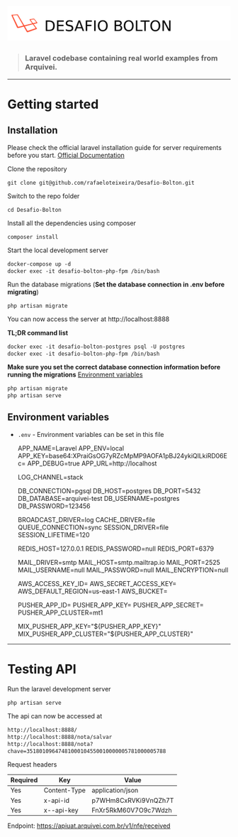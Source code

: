 # ![Laravel Example App](logo.png)

> ### Laravel codebase containing real world examples from Arquivei.

----------

# Getting started

## Installation

Please check the official laravel installation guide for server requirements before you start. [Official Documentation](https://laravel.com/docs/5.4/installation#installation)


Clone the repository

    git clone git@github.com/rafaeloteixeira/Desafio-Bolton.git

Switch to the repo folder

    cd Desafio-Bolton

Install all the dependencies using composer

    composer install

Start the local development server

    docker-compose up -d
    docker exec -it desafio-bolton-php-fpm /bin/bash

Run the database migrations (**Set the database connection in .env before migrating**)

    php artisan migrate

You can now access the server at http://localhost:8888

**TL;DR command list**

    docker exec -it desafio-bolton-postgres psql -U postgres
    docker exec -it desafio-bolton-php-fpm /bin/bash

    
**Make sure you set the correct database connection information before running the migrations** [Environment variables](#environment-variables)

    php artisan migrate
    php artisan serve

## Environment variables

- `.env` - Environment variables can be set in this file
    
    APP_NAME=Laravel
    APP_ENV=local
    APP_KEY=base64:XPraiGsOG7yRZcMpMP9AOFA1pBJ24ykiQlLkiRD06Ec=
    APP_DEBUG=true
    APP_URL=http://localhost

    LOG_CHANNEL=stack

    DB_CONNECTION=pgsql
    DB_HOST=postgres
    DB_PORT=5432
    DB_DATABASE=arquivei-test
    DB_USERNAME=postgres
    DB_PASSWORD=123456

    BROADCAST_DRIVER=log
    CACHE_DRIVER=file
    QUEUE_CONNECTION=sync
    SESSION_DRIVER=file
    SESSION_LIFETIME=120

    REDIS_HOST=127.0.0.1
    REDIS_PASSWORD=null
    REDIS_PORT=6379

    MAIL_DRIVER=smtp
    MAIL_HOST=smtp.mailtrap.io
    MAIL_PORT=2525
    MAIL_USERNAME=null
    MAIL_PASSWORD=null
    MAIL_ENCRYPTION=null

    AWS_ACCESS_KEY_ID=
    AWS_SECRET_ACCESS_KEY=
    AWS_DEFAULT_REGION=us-east-1
    AWS_BUCKET=

    PUSHER_APP_ID=
    PUSHER_APP_KEY=
    PUSHER_APP_SECRET=
    PUSHER_APP_CLUSTER=mt1

    MIX_PUSHER_APP_KEY="${PUSHER_APP_KEY}"
    MIX_PUSHER_APP_CLUSTER="${PUSHER_APP_CLUSTER}"

----------

# Testing API

Run the laravel development server

    php artisan serve

The api can now be accessed at

    http://localhost:8888/
    http://localhost:8888/nota/salvar
    http://localhost:8888/nota?chave=35180109647481000104550010000005781000005788

Request headers

| **Required** 	| **Key**           | **Value**            |
|-------------- |------------------	|--------------------- |
| Yes       	| Content-Type     	| application/json     |
| Yes       	| x-api-id       	| p7WHm8CxRVKi9VnQZh7T |
| Yes 	        | x--api-key    	| FnXr5RkM60V7O9c7Wdzh |

Endpoint: https://apiuat.arquivei.com.br/v1/nfe/received

